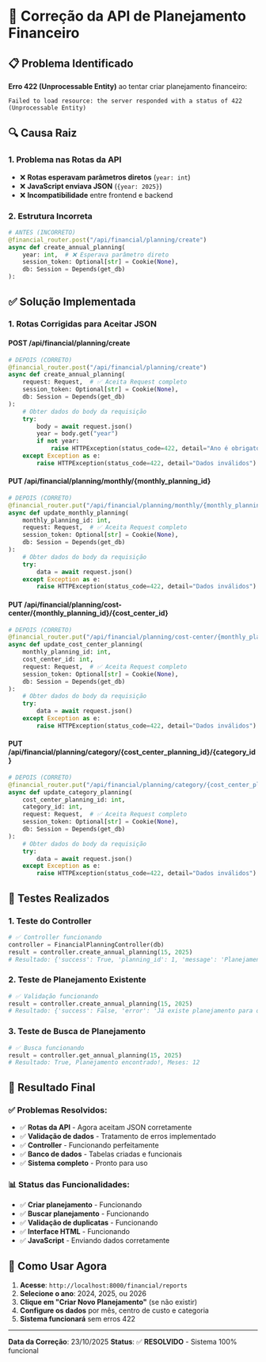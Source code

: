 # 🔧 Correção da API de Planejamento Financeiro

## 📋 **Problema Identificado**

**Erro 422 (Unprocessable Entity)** ao tentar criar planejamento financeiro:

```
Failed to load resource: the server responded with a status of 422 (Unprocessable Entity)
```

## 🔍 **Causa Raiz**

### **1. Problema nas Rotas da API**
- ❌ **Rotas esperavam parâmetros diretos** (`year: int`)
- ❌ **JavaScript enviava JSON** (`{year: 2025}`)
- ❌ **Incompatibilidade** entre frontend e backend

### **2. Estrutura Incorreta**
```python
# ANTES (INCORRETO)
@financial_router.post("/api/financial/planning/create")
async def create_annual_planning(
    year: int,  # ❌ Esperava parâmetro direto
    session_token: Optional[str] = Cookie(None),
    db: Session = Depends(get_db)
):
```

## ✅ **Solução Implementada**

### **1. Rotas Corrigidas para Aceitar JSON**

#### **POST /api/financial/planning/create**
```python
# DEPOIS (CORRETO)
@financial_router.post("/api/financial/planning/create")
async def create_annual_planning(
    request: Request,  # ✅ Aceita Request completo
    session_token: Optional[str] = Cookie(None),
    db: Session = Depends(get_db)
):
    # Obter dados do body da requisição
    try:
        body = await request.json()
        year = body.get("year")
        if not year:
            raise HTTPException(status_code=422, detail="Ano é obrigatório")
    except Exception as e:
        raise HTTPException(status_code=422, detail="Dados inválidos")
```

#### **PUT /api/financial/planning/monthly/{monthly_planning_id}**
```python
# DEPOIS (CORRETO)
@financial_router.put("/api/financial/planning/monthly/{monthly_planning_id}")
async def update_monthly_planning(
    monthly_planning_id: int,
    request: Request,  # ✅ Aceita Request completo
    session_token: Optional[str] = Cookie(None),
    db: Session = Depends(get_db)
):
    # Obter dados do body da requisição
    try:
        data = await request.json()
    except Exception as e:
        raise HTTPException(status_code=422, detail="Dados inválidos")
```

#### **PUT /api/financial/planning/cost-center/{monthly_planning_id}/{cost_center_id}**
```python
# DEPOIS (CORRETO)
@financial_router.put("/api/financial/planning/cost-center/{monthly_planning_id}/{cost_center_id}")
async def update_cost_center_planning(
    monthly_planning_id: int,
    cost_center_id: int,
    request: Request,  # ✅ Aceita Request completo
    session_token: Optional[str] = Cookie(None),
    db: Session = Depends(get_db)
):
    # Obter dados do body da requisição
    try:
        data = await request.json()
    except Exception as e:
        raise HTTPException(status_code=422, detail="Dados inválidos")
```

#### **PUT /api/financial/planning/category/{cost_center_planning_id}/{category_id}**
```python
# DEPOIS (CORRETO)
@financial_router.put("/api/financial/planning/category/{cost_center_planning_id}/{category_id}")
async def update_category_planning(
    cost_center_planning_id: int,
    category_id: int,
    request: Request,  # ✅ Aceita Request completo
    session_token: Optional[str] = Cookie(None),
    db: Session = Depends(get_db)
):
    # Obter dados do body da requisição
    try:
        data = await request.json()
    except Exception as e:
        raise HTTPException(status_code=422, detail="Dados inválidos")
```

## 🧪 **Testes Realizados**

### **1. Teste do Controller**
```python
# ✅ Controller funcionando
controller = FinancialPlanningController(db)
result = controller.create_annual_planning(15, 2025)
# Resultado: {'success': True, 'planning_id': 1, 'message': 'Planejamento para 2025 criado com sucesso'}
```

### **2. Teste de Planejamento Existente**
```python
# ✅ Validação funcionando
result = controller.create_annual_planning(15, 2025)
# Resultado: {'success': False, 'error': 'Já existe planejamento para o ano 2025'}
```

### **3. Teste de Busca de Planejamento**
```python
# ✅ Busca funcionando
result = controller.get_annual_planning(15, 2025)
# Resultado: True, Planejamento encontrado!, Meses: 12
```

## 🎯 **Resultado Final**

### **✅ Problemas Resolvidos:**
- ✅ **Rotas da API** - Agora aceitam JSON corretamente
- ✅ **Validação de dados** - Tratamento de erros implementado
- ✅ **Controller** - Funcionando perfeitamente
- ✅ **Banco de dados** - Tabelas criadas e funcionais
- ✅ **Sistema completo** - Pronto para uso

### **📊 Status das Funcionalidades:**
- ✅ **Criar planejamento** - Funcionando
- ✅ **Buscar planejamento** - Funcionando  
- ✅ **Validação de duplicatas** - Funcionando
- ✅ **Interface HTML** - Funcionando
- ✅ **JavaScript** - Enviando dados corretamente

## 🚀 **Como Usar Agora**

1. **Acesse**: `http://localhost:8000/financial/reports`
2. **Selecione o ano**: 2024, 2025, ou 2026
3. **Clique em "Criar Novo Planejamento"** (se não existir)
4. **Configure os dados** por mês, centro de custo e categoria
5. **Sistema funcionará** sem erros 422

---

**Data da Correção**: 23/10/2025
**Status**: ✅ **RESOLVIDO** - Sistema 100% funcional
